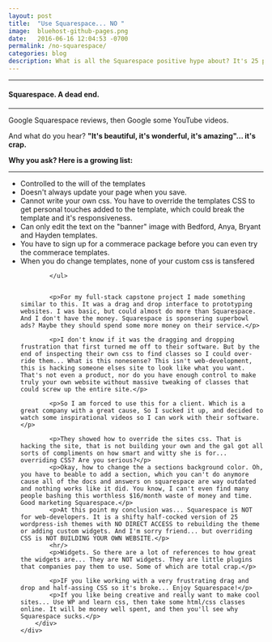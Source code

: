```yaml
---
layout: post
title:  "Use Squarespace... NO "
image:	bluehost-github-pages.png
date:   2016-06-16 12:04:53 -0700
permalink: /no-squarespace/
categories: blog
description: What is all the Squarespace positive hype about? It's 25 premade websites that allow you to change their font and pictures and add wanna-be plugins that are trying to be widgets. It's junk to any real full-stack developer. 
---
```


<div class="row">
	<div class="col-xs-12 col-sm-12 col-md-8 col-md-offset-2 col-lg-8 col-lg-offset-2">
		<div class="row">
			<hr/>
			<h4>Squarespace. A dead end.</h4>
			<hr/>
			<p>Google Squarespace reviews, then Google some YouTube videos.</p>
			<p>And what do you hear? <strong>"It's beautiful, it's wonderful, it's amazing"... it's crap.</strong></p>
			<p><strong>Why you ask? Here is a growing list:</strong></p>
			<hr/>
			<ul>
				<li>Controlled to the will of the templates</li>
				<li>Doesn't always update your page when you save.</li>
				<li>Cannot write your own css. You have to override the templates CSS to get personal touches added to the template, which could break the template and it's responsiveness.</li>
				<li>Can only edit the text on the "banner" image with Bedford, Anya, Bryant and Hayden templates.</li>
				<li>You have to sign up for a commerace package before you can even try the commerace templates.</li>
				<li>When you do change templates, none of your custom css is tansfered</li>

			</ul>
			

			<p>For my full-stack capstone project I made something similar to this. It was a drag and drop interface to prototyping websites. I was basic, but could almost do more than Squarespace. And I don't have the money. Squarespace is sponsering superbowl ads? Maybe they should spend some more money on their service.</p>

			<p>I don't know if it was the dragging and dropping frustration that first turned me off to their software. But by the end of inspecting their own css to find classes so I could over-ride them... What is this nonesense? This isn't web-development, this is hacking someone elses site to look like what you want. That's not even a product, nor do you have enough control to make truly your own website without massive tweaking of classes that could screw up the entire site.</p>

			<p>So I am forced to use this for a client. Which is a great company with a great cause, So I sucked it up, and decided to watch some inspirational videos so I can work with their software.</p>

			<p>They showed how to override the sites css. That is hacking the site, that is not building your own and the gal got all sorts of compliments on how smart and witty she is for... overriding CSS? Are you serious?</p>
			<p>Okay, how to change the a sections background color. Oh, you have to beable to add a section, which you can't do anymore cause all of the docs and answers on squarespace are way outdated and nothing works like it did. You know, I can't even find many people bashing this worthless $16/month waste of money and time. Good marketing Squarespace.</p>
			<p>At this point my conclusion was... Squarespace is NOT for web-developers. It is a shifty half-cocked version of 25 wordpress-ish themes with NO DIRECT ACCESS to rebuilding the theme or adding custom widgets. And I'm sorry friend... but overriding CSS is NOT BUILDING YOUR OWN WEBSITE.</p>
			<hr/>
			<p>Widgets. So there are a lot of references to how great the widgets are... They are NOT widgets. They are little plugins that companies pay them to use. Some of which are total crap.</p>

			<p>IF you like working with a very frustrating drag and drop and half-assing CSS so it's broke... Enjoy Squarespace!</p>
			<p>If you like being creative and really want to make cool sites... Use WP and learn css, then take some html/css classes online. It will be money well spent, and then you'll see why Squarespace sucks.</p>
		</div>
	</div>
</div>